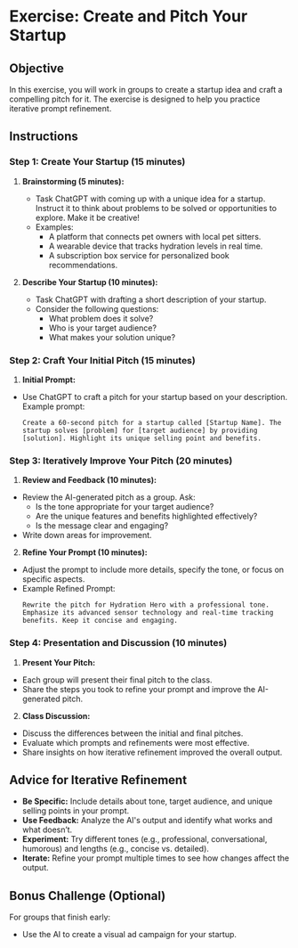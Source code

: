 # Exercise: Create and Pitch Your Startup

## Objective

In this exercise, you will work in groups to create a startup idea and craft a compelling pitch for it. 
The exercise is designed to help you practice iterative prompt refinement.

## Instructions

### Step 1: Create Your Startup (15 minutes)

1. **Brainstorming (5 minutes):**
   - Task ChatGPT with coming up with a unique idea for a startup. Instruct it to think about problems to be solved or opportunities to explore. Make it be creative!
   - Examples:
     - A platform that connects pet owners with local pet sitters.
     - A wearable device that tracks hydration levels in real time.
     - A subscription box service for personalized book recommendations.

2. **Describe Your Startup (10 minutes):**
   - Task ChatGPT with drafting a short description of your startup.
   - Consider the following questions:
     - What problem does it solve?
     - Who is your target audience?
     - What makes your solution unique?

### Step 2: Craft Your Initial Pitch (15 minutes)

1. **Initial Prompt:**
- Use ChatGPT to craft a pitch for your startup based on your description. Example prompt:
  ```
  Create a 60-second pitch for a startup called [Startup Name]. The startup solves [problem] for [target audience] by providing [solution]. Highlight its unique selling point and benefits.
  ```

### Step 3: Iteratively Improve Your Pitch (20 minutes)

1. **Review and Feedback (10 minutes):**
- Review the AI-generated pitch as a group. Ask:
  - Is the tone appropriate for your target audience?
  - Are the unique features and benefits highlighted effectively?
  - Is the message clear and engaging?
- Write down areas for improvement.

2. **Refine Your Prompt (10 minutes):**
- Adjust the prompt to include more details, specify the tone, or focus on specific aspects.
- Example Refined Prompt:
  ```
  Rewrite the pitch for Hydration Hero with a professional tone. Emphasize its advanced sensor technology and real-time tracking benefits. Keep it concise and engaging.
  ```

### Step 4: Presentation and Discussion (10 minutes)

1. **Present Your Pitch:**
- Each group will present their final pitch to the class.
- Share the steps you took to refine your prompt and improve the AI-generated pitch.

2. **Class Discussion:**
- Discuss the differences between the initial and final pitches.
- Evaluate which prompts and refinements were most effective.
- Share insights on how iterative refinement improved the overall output.


## Advice for Iterative Refinement

- **Be Specific:** Include details about tone, target audience, and unique selling points in your prompt.
- **Use Feedback:** Analyze the AI's output and identify what works and what doesn’t.
- **Experiment:** Try different tones (e.g., professional, conversational, humorous) and lengths (e.g., concise vs. detailed).
- **Iterate:** Refine your prompt multiple times to see how changes affect the output.

## Bonus Challenge (Optional)

For groups that finish early:
- Use the AI to create a visual ad campaign for your startup.  
